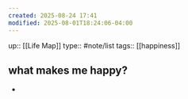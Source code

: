 ```yaml
---
created: 2025-08-24 17:41
modified: 2025-08-01T18:24:06-04:00
---
```

up:: [[Life Map]]
type:: #note/list
tags:: [[happiness]]
## what makes me happy?


- 